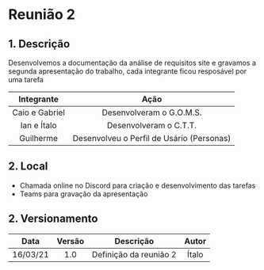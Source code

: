 # Reunião 2

## 1. Descrição

Desenvolvemos a documentação da análise de requisitos site e gravamos a segunda apresentação do trabalho, cada integrante ficou resposável por uma tarefa

<center>

|    Integrante    |      Ação      |
| :--------: | :-------------: |
|Caio e Gabriel | Desenvolveram o G.O.M.S. |
|Ian e Ítalo| Desenvolveram o C.T.T. |
|Guilherme | Desenvolveu o Perfil de Usário (Personas) |

</center>

## 2. Local

- Chamada online no Discord para criação e desenvolvimento das tarefas
- Teams para gravação da apresentação

## 2. Versionamento

|    Data    | Versão |            Descrição             |      Autor      |
| :--------: | :----: | :------------------------------: | :-------------: |
|    16/03/21    | 1.0 |            Definição da reunião 2            |      Ítalo      |